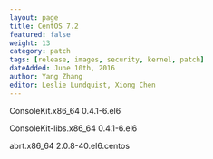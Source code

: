 ```yaml
---
layout: page
title: CentOS 7.2
featured: false
weight: 13
category: patch
tags: [release, images, security, kernel, patch]
dateAdded: June 10th, 2016
author: Yang Zhang
editor: Leslie Lundquist, Xiong Chen
---
```


ConsoleKit.x86_64                  0.4.1-6.el6

ConsoleKit-libs.x86_64             0.4.1-6.el6

abrt.x86_64                        2.0.8-40.el6.centos